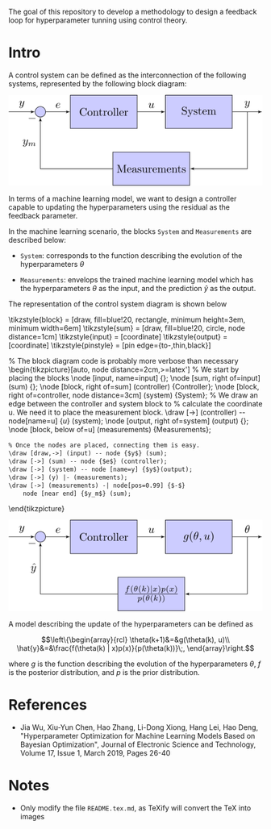 The goal of this repository to develop a methodology to design a feedback loop for hyperparameter tunning using control theory.

# Intro

A control system can be defined as the interconnection of the following systems, represented by the following block diagram:

![General control system](https://raw.githubusercontent.com/hsteinshiromoto/research.hypercontrol/master/docs/src/imgs/fig-general_control_system.svg "General control system")

In terms of a machine learning model, we want to design a controller capable to updating the hyperparameters using the residual as the feedback parameter.

In the machine learning scenario, the blocks `System` and `Measurements` are described below:

* `System`: corresponds to the function describing the evolution of the hyperparameters $\theta$

* `Measurements`: envelops the trained machine learning model which has the hyperparameters $\theta$ as the input, and the prediction $\hat{y}$ as the output.

The representation of the control system diagram is shown below

\tikzstyle{block} = [draw, fill=blue!20, rectangle, 
    minimum height=3em, minimum width=6em]
\tikzstyle{sum} = [draw, fill=blue!20, circle, node distance=1cm]
\tikzstyle{input} = [coordinate]
\tikzstyle{output} = [coordinate]
\tikzstyle{pinstyle} = [pin edge={to-,thin,black}]

% The block diagram code is probably more verbose than necessary
\begin{tikzpicture}[auto, node distance=2cm,>=latex']
    % We start by placing the blocks
    \node [input, name=input] {};
    \node [sum, right of=input] (sum) {};
    \node [block, right of=sum] (controller) {Controller};
    \node [block, right of=controller, node distance=3cm] (system) {System};
    % We draw an edge between the controller and system block to 
    % calculate the coordinate u. We need it to place the measurement block. 
    \draw [->] (controller) -- node[name=u] {$u$} (system);
    \node [output, right of=system] (output) {};
    \node [block, below of=u] (measurements) {Measurements};

    % Once the nodes are placed, connecting them is easy. 
    \draw [draw,->] (input) -- node {$y$} (sum);
    \draw [->] (sum) -- node {$e$} (controller);
    \draw [->] (system) -- node [name=y] {$y$}(output);
    \draw [->] (y) |- (measurements);
    \draw [->] (measurements) -| node[pos=0.99] {$-$} 
        node [near end] {$y_m$} (sum);
\end{tikzpicture}

![Hyperparameter control system](https://github.com/hsteinshiromoto/research.hypercontrol/raw/master/docs/src/imgs/fig-hyperparameter_control_system.svg "Hyperparameter control system")

A model describing the update of the hyperparameters can be defined as

$$\left\{\begin{array}{rcl}
    \theta(k+1)&=&g(\theta(k), u)\\
    \hat{y}&=&\frac{f(\theta(k) | x)p(x)}{p(\theta(k))}\;,
    \end{array}\right.$$

where $g$ is the function describing the evolution of the hyperparameters $\theta$, $f$ is the posterior distribution, and $p$ is the prior distribution.

# References

* Jia Wu, Xiu-Yun Chen, Hao Zhang, Li-Dong Xiong, Hang Lei, Hao Deng, "Hyperparameter Optimization for Machine Learning Models Based on Bayesian Optimization", Journal of Electronic Science and Technology, Volume 17, Issue 1, March 2019, Pages 26-40

# Notes

* Only modify the file `README.tex.md`, as TeXify will convert the TeX into images